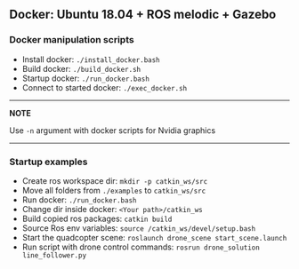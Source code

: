 ## Docker: Ubuntu 18.04 + ROS melodic + Gazebo

### Docker manipulation scripts
- Install docker: `./install_docker.bash`
- Build docker: `./build_docker.sh`
- Startup docker: `./run_docker.bash`
- Connect to started docker: `./exec_docker.sh`

---
**NOTE**

Use `-n` argument with docker scripts for Nvidia graphics

---

### Startup examples

- Create ros workspace dir: `mkdir -p catkin_ws/src`
- Move all folders from `./examples` to `catkin_ws/src`
- Run docker: `./run_docker.bash`
- Change dir inside docker: `<Your path>/catkin_ws`
- Build copied ros packages: `catkin build`
- Source Ros env variables: `source /catkin_ws/devel/setup.bash`
- Start the quadcopter scene: `roslaunch drone_scene start_scene.launch`
- Run script with drone control commands: `rosrun drone_solution line_follower.py`